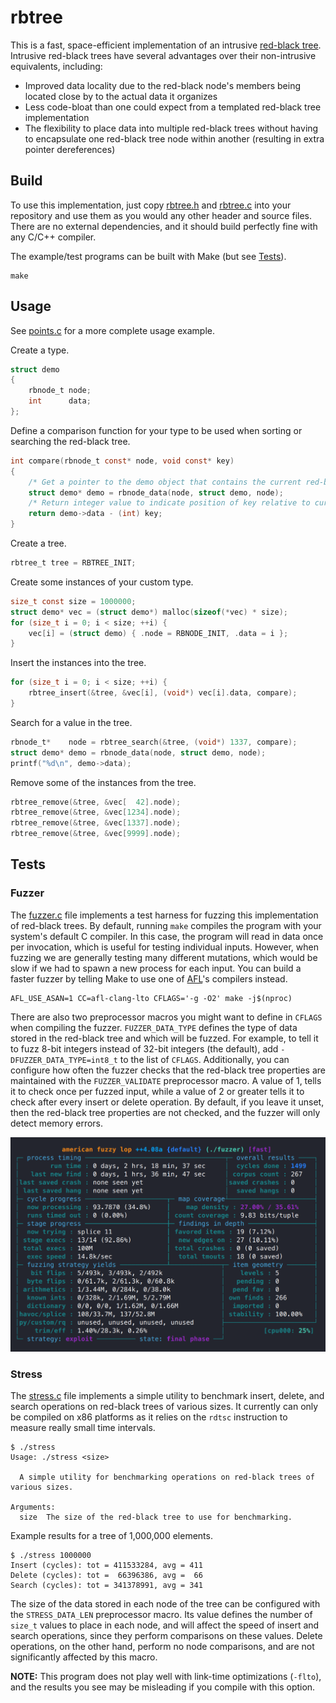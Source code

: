 # rbtree

This is a fast, space-efficient implementation of an intrusive [red-black
tree](https://en.wikipedia.org/wiki/Red%E2%80%93black_tree). Intrusive red-black trees have several
advantages over their non-intrusive equivalents, including:

- Improved data locality due to the red-black node's members being located close by to the actual
data it organizes
- Less code-bloat than one could expect from a templated red-black tree implementation
- The flexibility to place data into multiple red-black trees without having to encapsulate one
red-black tree node within another (resulting in extra pointer dereferences)

## Build

To use this implementation, just copy [rbtree.h](rbtree.h) and [rbtree.c](rbtree.c) into your
repository and use them as you would any other header and source files. There are no external
dependencies, and it should build perfectly fine with any C/C++ compiler.

The example/test programs can be built with Make (but see [Tests](#tests)).

```
make
```

## Usage

See [points.c](points.c) for a more complete usage example.

Create a type.

```c
struct demo
{
    rbnode_t node;
    int      data;
};
```

Define a comparison function for your type to be used when sorting or searching the red-black tree.

```c
int compare(rbnode_t const* node, void const* key)
{
    /* Get a pointer to the demo object that contains the current red-black node. */
    struct demo* demo = rbnode_data(node, struct demo, node);
    /* Return integer value to indicate position of key relative to current node. */
    return demo->data - (int) key;
}
```

Create a tree.

```c
rbtree_t tree = RBTREE_INIT;
```

Create some instances of your custom type.

```c
size_t const size = 1000000;
struct demo* vec = (struct demo*) malloc(sizeof(*vec) * size);
for (size_t i = 0; i < size; ++i) {
    vec[i] = (struct demo) { .node = RBNODE_INIT, .data = i };
}
```

Insert the instances into the tree.

```c
for (size_t i = 0; i < size; ++i) {
    rbtree_insert(&tree, &vec[i], (void*) vec[i].data, compare);
}
```

Search for a value in the tree.

```c
rbnode_t*    node = rbtree_search(&tree, (void*) 1337, compare);
struct demo* demo = rbnode_data(node, struct demo, node);
printf("%d\n", demo->data);
```

Remove some of the instances from the tree.

```c
rbtree_remove(&tree, &vec[  42].node);
rbtree_remove(&tree, &vec[1234].node);
rbtree_remove(&tree, &vec[1337].node);
rbtree_remove(&tree, &vec[9999].node);
```

## Tests

### Fuzzer

The [fuzzer.c](fuzzer.c) file implements a test harness for fuzzing this implementation of red-black
trees. By default, running `make` compiles the program with your system's default C compiler. In
this case, the program will read in data once per invocation, which is useful for testing individual
inputs. However, when fuzzing we are generally testing many different mutations, which would be slow
if we had to spawn a new process for each input. You can build a faster fuzzer by telling Make to
use one of [AFL](https://github.com/AFLplusplus/AFLplusplus)'s compilers instead.

```
AFL_USE_ASAN=1 CC=afl-clang-lto CFLAGS='-g -O2' make -j$(nproc)
```

There are also two preprocessor macros you might want to define in `CFLAGS` when compiling the
fuzzer. `FUZZER_DATA_TYPE` defines the type of data stored in the red-black tree and which will be
fuzzed. For example, to tell it to fuzz 8-bit integers instead of 32-bit integers (the default), add
`-DFUZZER_DATA_TYPE=int8_t` to the list of `CFLAGS`. Additionally, you can configure how often the
fuzzer checks that the red-black tree properties are maintained with the `FUZZER_VALIDATE`
preprocessor macro. A value of 1, tells it to check once per fuzzed input, while a value of 2 or
greater tells it to check after every insert or delete operation. By default, if you leave it unset,
then the red-black tree properties are not checked, and the fuzzer will only detect memory errors.

![AFL fuzzing output](fuzz.png)

### Stress

The [stress.c](stress.c) file implements a simple utility to benchmark insert, delete, and search
operations on red-black trees of various sizes. It currently can only be compiled on x86 platforms
as it relies on the `rdtsc` instruction to measure really small time intervals.

```
$ ./stress
Usage: ./stress <size>

  A simple utility for benchmarking operations on red-black trees of various sizes.

Arguments:
  size  The size of the red-black tree to use for benchmarking.
```

Example results for a tree of 1,000,000 elements.

```
$ ./stress 1000000
Insert (cycles): tot = 411533284, avg = 411
Delete (cycles): tot =  66396386, avg =  66
Search (cycles): tot = 341378991, avg = 341
```

The size of the data stored in each node of the tree can be configured with the `STRESS_DATA_LEN`
preprocessor macro. Its value defines the number of `size_t` values to place in each node, and will
affect the speed of insert and search operations, since they perform comparisons on these values.
Delete operations, on the other hand, perform no node comparisons, and are not significantly
affected by this macro.

**NOTE:** This program does not play well with link-time optimizations (`-flto`), and the results
you see may be misleading if you compile with this option.
